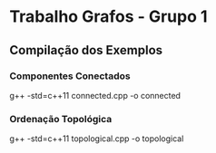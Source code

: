 # Trabalho Grafos - Grupo 1

## Compilação dos Exemplos

### Componentes Conectados
g++ -std=c++11 connected.cpp -o connected

### Ordenação Topológica
g++ -std=c++11 topological.cpp -o topological